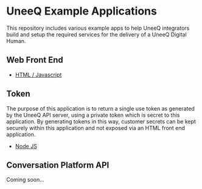 # UneeQ Example Applications
This repository includes various example apps to help UneeQ integrators build and setup the required services for the
delivery of a UneeQ Digital Human. 

## Web Front End
- [HTML / Javascript](https://gitlab.com/uneeq-oss/examples/tree/master/web/node)

## Token
The purpose of this application is to return a single use token as generated by the UneeQ API server, using a private 
token which is secret to this application. By generating tokens in this way, customer secrets can be kept securely
within this application and not exposed via an HTML front end application.

- [Node JS](https://gitlab.com/uneeq-oss/examples/tree/master/token/node)

## Conversation Platform API
Coming soon...
